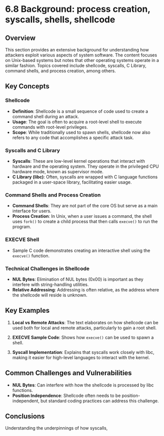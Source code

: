 # 6.8 Background: process creation, syscalls, shells, shellcode

## Overview

This section provides an extensive background for understanding how attackers exploit various aspects of system software. The content focuses on Unix-based systems but notes that other operating systems operate in a similar fashion. Topics covered include shellcode, syscalls, C Library, command shells, and process creation, among others.

## Key Concepts

### Shellcode

- **Definition**: Shellcode is a small sequence of code used to create a command shell during an attack.
- **Usage**: The goal is often to acquire a root-level shell to execute commands with root-level privileges.
- **Scope**: While traditionally used to spawn shells, shellcode now also refers to any code that accomplishes a specific attack task.

### Syscalls and C Library

- **Syscalls**: These are low-level kernel operations that interact with hardware and the operating system. They operate in the privileged CPU hardware mode, known as supervisor mode.
- **C Library (libc)**: Often, syscalls are wrapped with C language functions packaged in a user-space library, facilitating easier usage.

### Command Shells and Process Creation

- **Command Shells**: They are not part of the core OS but serve as a main interface for users.
- **Process Creation**: In Unix, when a user issues a command, the shell uses `fork()` to create a child process that then calls `execve()` to run the program.

### EXECVE Shell

- Sample C code demonstrates creating an interactive shell using the `execve()` function.

### Technical Challenges in Shellcode

- **NUL Bytes**: Elimination of NUL bytes (0x00) is important as they interfere with string-handling utilities.
- **Relative Addressing**: Addressing is often relative, as the address where the shellcode will reside is unknown.

## Key Examples

1. **Local vs Remote Attacks**: The text elaborates on how shellcode can be used both for local and remote attacks, particularly to gain a root shell.

2. **EXECVE Sample Code**: Shows how `execve()` can be used to spawn a shell.

3. **Syscall Implementation**: Explains that syscalls work closely with libc, making it easier for high-level languages to interact with the kernel.

## Common Challenges and Vulnerabilities

- **NUL Bytes**: Can interfere with how the shellcode is processed by libc functions.
- **Position Independence**: Shellcode often needs to be position-independent, but standard coding practices can address this challenge.

## Conclusions

Understanding the underpinnings of how syscalls,
